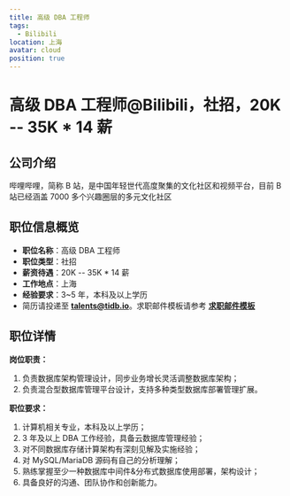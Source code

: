 ```yaml
---
title: 高级 DBA 工程师
tags:
  - Bilibili
location: 上海
avatar: cloud
position: true
---
```


# 高级 DBA 工程师@Bilibili，社招，20K -- 35K \* 14 薪

## 公司介绍

哔哩哔哩，简称 B 站，是中国年轻世代高度聚集的文化社区和视频平台，目前 B 站已经涵盖 7000 多个兴趣圈层的多元文化社区

## 职位信息概览

- **职位名称**：高级 DBA 工程师
- **职位类型**：社招
- **薪资待遇**：20K -- 35K \* 14 薪
- **工作地点**：上海
- **经验要求**：3~5 年，本科及以上学历
- 简历请投递至 <a mailto="talents@tidb.io">**talents@tidb.io**</a>。求职邮件模板请参考 **[求职邮件模板](https://asktug.com/t/topic/62932)**

## 职位详情

**岗位职责：**

1. 负责数据库架构管理设计，同步业务增长灵活调整数据库架构；
2. 负责混合型数据库管理平台设计，支持多种类型数据库部署管理扩展。

**职位要求：**

1. 计算机相关专业，本科及以上学历；
2. 3 年及以上 DBA 工作经验，具备云数据库管理经验；
3. 对不同数据库存储计算架构有深刻见解及实施经验；
4. 对 MySQL/MariaDB 源码有自己的分析理解；
5. 熟练掌握至少一种数据库中间件&分布式数据库使用部署，架构设计；
6. 具备良好的沟通、团队协作和创新能力。
